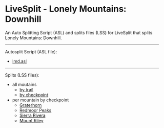 # LiveSplit - Lonely Mountains: Downhill
An Auto Splitting Script (ASL) and splits files (LSS) for LiveSplit that splits Lonely Mountains: Downhill.

---

Autosplit Script (ASL file): 
- <span id="download-asl">[lmd.asl](autosplit/lmd.asl)</span>

---

Splits (LSS files):
- all moutains
   - <span id="download-lss-allmountainsbytrail">[by trail](splits/en/Lonely%20Mountains%20Downhill%20by%20trail.lss)</span>
   - <span id="download-lss-allmountainsbycheckpoint">[by checkpoint](splits/en/Lonely%20Mountains%20Downhill%20by%20checkpoint.lss)</span>
- per mountain by checkpoint
   - <span id="download-lss-m1bycheckpoint">[Graterhorn](splits/en/Lonely%20Mountains%20Downhill%20-%20Graterhorn.lss)</span>
   - <span id="download-lss-m2bycheckpoint">[Redmoor Peaks](splits/en/Lonely%20Mountains%20Downhill%20-%20Redmoor%20Peaks.lss)</span>
   - <span id="download-lss-m3bycheckpoint">[Sierra Rivera](splits/en/Lonely%20Mountains%20Downhill%20-%20Sierra%20Rivera.lss)</span>
   - <span id="download-lss-m4bycheckpoint">[Mount Riley](splits/en/Lonely%20Mountains%20Downhill%20-%20Mount%20Riley.lss)</span>

<script defer>
      (function(i,s,o,g,r,a,m){i['GoogleAnalyticsObject']=r;i[r]=i[r]||function(){
      (i[r].q=i[r].q||[]).push(arguments)},i[r].l=1*new Date();a=s.createElement(o),
      m=s.getElementsByTagName(o)[0];a.async=1;a.src=g;m.parentNode.insertBefore(a,m)
      })(window,document,'script','//www.google-analytics.com/analytics.js','ga');
      ga('create', 'UA-153178211-1', 'auto');
      //ga('require', 'linkid');
      ga('send', 'pageview');
      
      // setup link click tracking
      document.querySelectorAll("a[href $= '.lss'], a[href $= '.asl']")
        .forEach(x => {
            var page = new URL(e.target.href).pathname);
            x.addEventListener('click', (e) => ga('send', 'pageview', page);
        });
</script>
